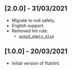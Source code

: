 ## [2.0.0] - 31/03/2021

- Migrate to null safety.
- English support. 
- Removed lint rule:
  - [`avoid_empty_else`]

[`avoid_empty_else`]: https://dart-lang.github.io/linter/lints/avoid_empty_else.html

## [1.0.0] - 20/03/2021

- Initial version of flutrlint.
